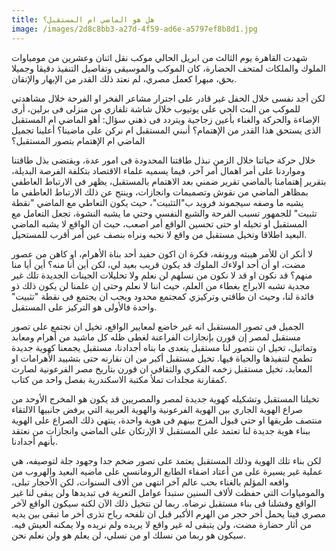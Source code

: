 ```yaml
---
title: هل هو الماضي ام المستقبل؟
image: /images/2d8c8bb3-a27d-4f59-ad6e-a5797ef8b8d1.jpg
---
```


شهدت القاهرة يوم الثالث من ابريل الحالي موكب نقل اثنان وعشرين من مومياوات الملوك والملكات لمتحف الحضارة، كان الموكب والموسيقى وتفاصيل التنفيذ دقيقا وجميلا بحق، مبهرا كعمل مصري، لم نعتد ذلك القدر من الإبهار والإتقان.

لكن أجد نفسى خلال الحفل غير قادر على اجترار مشاعر الفخر او الفرحة خلال مشاهدتي للموكب من البث الحي على يوتيوب خلال شاشة تلفازي من منزلى فى برلين، أرى الإضاءة والحركة والغناء بأعين زجاجية ويتردد فى ذهني سؤال: أهو الماضي ام المستقبل الذى يستحق هذا القدر من الإهتمام؟ أنبني المستقبل ام نركن على ماضينا؟ أعلينا تجميل الماضي ام الإهتمام بتصور المستقبل؟

خلال حركة حياتنا خلال الزمن نبذل طاقتنا المحدودة فى امور عدة، ويقتضى بذل طاقتنا ومواردنا على أمر اهمال أمر آخر، فيما يسميه علماء الاقتصاد بتكلفة الفرصة البديلة، بتقرير إهتمامنا بالماضي تقرير ضمني بعد الاهتمام بالمستقبل، يظهر فى الارتباط العاطفي بمظاهر الماضي من نقوش وتصميمات وانجازات، وينتج عن ذلك الارتباط العاطفي ما يشبه ما وصفه سيجموند فرويد ب"التثبيت"، حيث يكون التعاطي مع الماضي "نقطة تثبيت" للجمهور تسبب الفرحة والشبع النفسي وحتي ما يشبه النشوة، تجعل التعامل مع المستقبل او تخيله او حتى تحسين الواقع أمر اصعب، حيث ان الواقع لا يشبه الماضي البعيد اطلاقا وتخيل مستقبل من واقع لا نحبه ونراه بنصف عين أمر أقرب للمستحيل.

لا أنكر ان للأمر هيبته ورونقه، فكرة ان اكون حفيد أحد بناة الأهرام، او كاهن من عصور مضت، او أن أحد اولاءك الملوك قد يكون قريب بعيد لي، لكن أين أنا منه؟ أين أيا منا منهم؟ قد نكون او قد لا نكون من نسلهم لن نعلم ولا تحليلات الجينات الجديدة تلك غير مجدية تشبه الابراج بغطاء من العلم، حيث اننا لا نعلم وحتى إن علمنا لن يكون ذلك ذو فائدة لنا، وحيث ان طاقتي وتركيزي كمجتمع محدود ويجب ان يجتمع فى نقطة "تثبيت" واحدة فالأولى هو التركيز على المستقبل.

الجميل فى تصور المستقبل انه غير خاضع لمعايير الواقع، تخيل ان نجتمع على تصور مستقبل لمصر إن قورن بإنجازات الفراعنة لغطى ظله كل ماشيد من أهرام ومعابد وتماثيل، تخيل ان نتصور لنا مستقبل يتعدى ما بناه أجدادنا، مستقبل يجمعنا كهوية جديدة تطمح لتنفيذها والحياة فيها. تخيل مستقبل أكبر من ان نقارنه حتى بتشييد الأهرامات او المعابد، تخيل مستقبل زخمه الفكري والثقافي ان قورن بتاريخ مصر الفرعونية لصارت كمقارنة مجلدات تملأ مكتبة الاسكندرية بفصل واحد من كتاب.

تخيلنا المستقبل وتشكيله كهوية جديدة لمصر والمصريين قد يكون هو المخرج الأوحد من صراع الهوية الجاري بين الهوية الفرعونية والهوية العربية التي يرفض جانبيها الالتقاء منتصف طريقها او حتي قبول المزج بينهم فى هوية واحدة، ينتهي ذلك الصراع على الهوية ببناء هوية جديدة لنا تعتمد على المستقبل لا الإرتكان على الماضي وانجازات من نعتقد بأنهم أجدادنا.

لكن بناء تلك الهوية وذلك المستقبل يعتمد على تصور ضخم جدا وجهود جلة لتوصيفه، هي عملية غير يسيرة على من أعتاد اضفاء الطابع الرومانسي على ماضيه البعيد والهروب من واقعه المؤلم بالغناء بحب عالم آخر انتهى من ألاف السنوات، لكن الأحجار تبلى، والمومياوات التي حفظت لألاف السنين ستبدأ عوامل التعرية فى تبديدها ولن يبقى لنا غير الواقع وفشلنا فى بناء مستقبل نرضاه. ربما لن نتخيل ذلك الآن لكنه سيكون الواقع لآخر مصري فينا يحمل أخر حجر من الهرم الأكبر قبل ان تلفحه رياح تذرى أخر ما تبقى بين يديه من أثار حضارة مضت، ولن يتبقى له غير واقع لا يريده ولم نريده ولا يمكنه العيش فيه. سيكون هو ربما من نسلك او من نسلي، لن يعلم هو ولن نعلم نحن.
